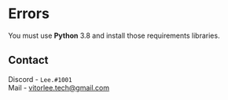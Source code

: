 # Errors 
You must use **Python** 3.8 and install those requirements libraries.

## Contact 
Discord - `Lee.#1001` <br>
Mail - <a href="">vitorlee.tech@gmail.com</a>

